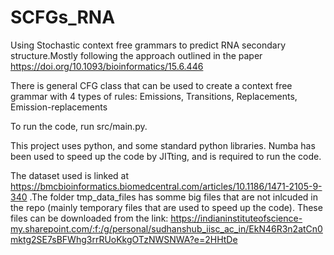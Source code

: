 # SCFGs_RNA
 Using Stochastic context free grammars to predict RNA secondary structure.Mostly following the approach outlined in the paper https://doi.org/10.1093/bioinformatics/15.6.446

There is general CFG class that can be used to create a context free grammar with 4 types of rules: Emissions, Transitions, Replacements, Emission-replacements
 
To run the code, run src/main.py.

This project uses python, and some standard python libraries. Numba has been used to speed up the code by JITting, and is required to run the code.

The dataset used is linked at https://bmcbioinformatics.biomedcentral.com/articles/10.1186/1471-2105-9-340 .The folder tmp_data_files has somme big files that are not inlcuded in the repo (mainly temporary files that are used to speed up the code). These files can be downloaded from the link: https://indianinstituteofscience-my.sharepoint.com/:f:/g/personal/sudhanshub_iisc_ac_in/EkN46R3n2atCn0mktg2SE7sBFWhg3rrRUoKkgOTzNWSNWA?e=2HHtDe

